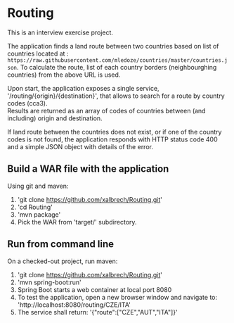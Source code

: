 # Routing 

This is an interview exercise project. 

The application finds a land route between two countries based on list of countries located at : `https://raw.githubusercontent.com/mledoze/countries/master/countries.json`. 
To calculate the route, list of each country borders (neighbourghing countries) from the above URL is used. 

Upon start, the application exposes a single service, '/routing/{origin}/{destination}', that allows to search for a route by country codes (cca3).   
Results are returned as an array of codes of countries between (and including) origin and destination.

If land route between the countries does not exist, or if one of the country codes is not found, the application responds with HTTP status code 400 and a simple JSON object with details of the error.

## Build a WAR file with the application
Using git and maven: 
1. 'git clone https://github.com/xalbrech/Routing.git'
2. 'cd Routing'
3. 'mvn package'
4. Pick the WAR from 'target/' subdirectory.

## Run from command line
On a checked-out project, run maven:
1. 'git clone https://github.com/xalbrech/Routing.git'
2. 'mvn spring-boot:run'
3. Spring Boot starts a web container at local port 8080
4. To test the application, open a new browser window and navigate to: 'http://localhost:8080/routing/CZE/ITA'
5. The service shall return: '{"route":["CZE","AUT","ITA"]}'

